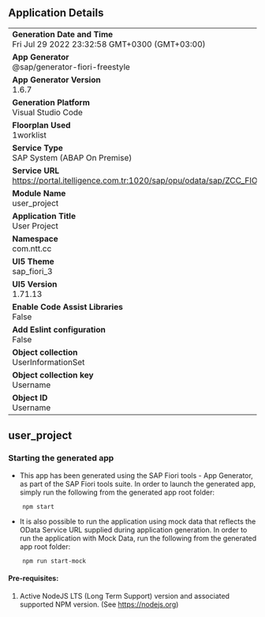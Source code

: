## Application Details
|               |
| ------------- |
|**Generation Date and Time**<br>Fri Jul 29 2022 23:32:58 GMT+0300 (GMT+03:00)|
|**App Generator**<br>@sap/generator-fiori-freestyle|
|**App Generator Version**<br>1.6.7|
|**Generation Platform**<br>Visual Studio Code|
|**Floorplan Used**<br>1worklist|
|**Service Type**<br>SAP System (ABAP On Premise)|
|**Service URL**<br>https://portal.itelligence.com.tr:1020/sap/opu/odata/sap/ZCC_FIO_EDU_PRJT_SRV
|**Module Name**<br>user_project|
|**Application Title**<br>User Project|
|**Namespace**<br>com.ntt.cc|
|**UI5 Theme**<br>sap_fiori_3|
|**UI5 Version**<br>1.71.13|
|**Enable Code Assist Libraries**<br>False|
|**Add Eslint configuration**<br>False|
|**Object collection**<br>UserInformationSet|
|**Object collection key**<br>Username|
|**Object ID**<br>Username|

## user_project



### Starting the generated app

-   This app has been generated using the SAP Fiori tools - App Generator, as part of the SAP Fiori tools suite.  In order to launch the generated app, simply run the following from the generated app root folder:

```
    npm start
```

- It is also possible to run the application using mock data that reflects the OData Service URL supplied during application generation.  In order to run the application with Mock Data, run the following from the generated app root folder:

```
    npm run start-mock
```

#### Pre-requisites:

1. Active NodeJS LTS (Long Term Support) version and associated supported NPM version.  (See https://nodejs.org)


